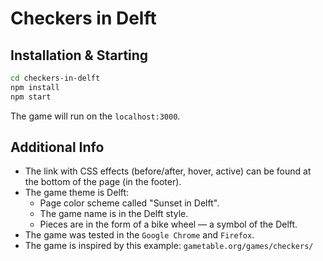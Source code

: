 # Checkers in Delft

## Installation & Starting
```zsh
cd checkers-in-delft
npm install
npm start
```
The game will run on the `localhost:3000`.


## Additional Info
- The link with CSS effects (before/after, hover, active) can be found at the bottom of the page (in the footer).
- The game theme is Delft:
  - Page color scheme called "Sunset in Delft".
  - The game name is in the Delft style.
  - Pieces are in the form of a bike wheel — a symbol of the Delft.
- The game was tested in the `Google Chrome` and `Firefox`.
- The game is inspired by this example: `gametable.org/games/checkers/`
